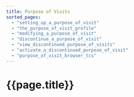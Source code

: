 ```yaml
---
title: Purpose of Visits
sorted_pages:
  - "setting_up_a_purpose_of_visit"
  - "the_purpose_of_visit_profile"
  - "modifying_a_purpose_of_visit"
  - "discontinue_a_purpose_of_visit"
  - "view_discontinued_purpose_of_visits"
  - "activate_a_discontinued_purpose_of_visit"
  - "purpose_of_visit_browser_tcs"
---
```

# {{page.title}}
